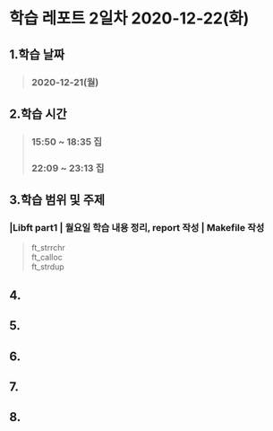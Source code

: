 # 학습 레포트 2일차 2020-12-22(화)
## 1.학습 날짜
> ### 2020-12-21(월)
## 2.학습 시간
> ### 15:50 ~ 18:35 집
> ### 22:09 ~ 23:13 집
## 3.학습 범위 및 주제
### |Libft part1 | 월요일 학습 내용 정리, report 작성 | Makefile 작성
> ft_strrchr\
> ft_calloc\
> ft_strdup
## 4.
## 5.
## 6.
## 7.
## 8.
